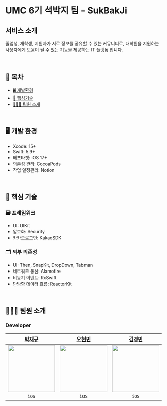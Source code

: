 # UMC 6기 석박지 팀 - SukBakJi

## 서비스 소개

졸업생, 재학생, 지원자가 서로 정보를 공유할 수 있는 커뮤니티로, 대학원을 지원하는 사용자에게 도움이 될 수 있는 기능을 제공하는 IT 플랫폼 입니다.

<br>

## 📑 목차

- [🖥️ 개발환경](#🖥%EF%B8%8F-개발-환경)
- [🔑 핵심기술](#%F0%9F%94%91-핵심-기술)
- [🧑🏻‍💻 팀원 소개](#🧑🏻%E2%80%8D💻-팀원-소개)

<br>

## 🖥️ 개발 환경

- Xcode: 15+
- Swift: 5.9+
- 배포타겟: iOS 17+
- 의존성 관리: CocoaPods
- 작업 일정관리: Notion

<br>

## 🔑 핵심 기술 

### 🗃️ 프레임워크
- UI: UIKit
- 암호화: Security
- 카카오로그인: KakaoSDK

### 🗂️ 외부 의존성
- UI: Then, SnapKit, DropDown, Tabman
- 네트워크 통신: Alamofire
- 비동기 이벤트: RxSwift
- 단방향 데이터 흐름: ReactorKit

<br>

## 🧑🏻‍💻 팀원 소개

### Developer

|[박재규](https://github.com/Jaewift)|[오현민](https://github.com/hyunm1n-o)|[김경민](https://github.com/CTOKKM)|
|:---:|:---:|:---:|
|<img src="https://avatars.githubusercontent.com/u/106376249?v=4" width=150>|<img src="https://avatars.githubusercontent.com/u/162417990?v=4" width=150>|<img src="https://avatars.githubusercontent.com/u/162824450?v=4" width=150>|
|`iOS`|`iOS`|`iOS`|
